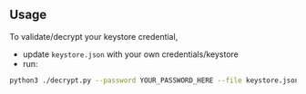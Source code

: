 ## Usage
To validate/decrypt your keystore credential, 
- update `keystore.json` with your own credentials/keystore
- run:
```sh
python3 ./decrypt.py --password YOUR_PASSWORD_HERE --file keystore.json
```